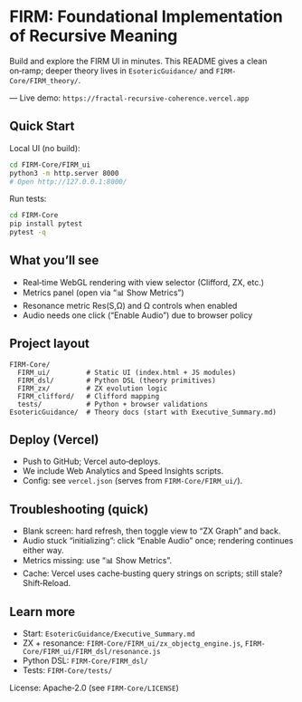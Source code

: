 # FIRM: Foundational Implementation of Recursive Meaning

Build and explore the FIRM UI in minutes. This README gives a clean on‑ramp; deeper theory lives in `EsotericGuidance/` and `FIRM-Core/FIRM_theory/`.

— Live demo: `https://fractal-recursive-coherence.vercel.app`

## Quick Start

Local UI (no build):
```bash
cd FIRM-Core/FIRM_ui
python3 -m http.server 8000
# Open http://127.0.0.1:8000/
```

Run tests:
```bash
cd FIRM-Core
pip install pytest
pytest -q
```

## What you’ll see
- Real‑time WebGL rendering with view selector (Clifford, ZX, etc.)
- Metrics panel (open via “📊 Show Metrics”)
- Resonance metric Res(S,Ω) and Ω controls when enabled
- Audio needs one click (“Enable Audio”) due to browser policy

## Project layout
```
FIRM-Core/
  FIRM_ui/         # Static UI (index.html + JS modules)
  FIRM_dsl/        # Python DSL (theory primitives)
  FIRM_zx/         # ZX evolution logic
  FIRM_clifford/   # Clifford mapping
  tests/           # Python + browser validations
EsotericGuidance/  # Theory docs (start with Executive_Summary.md)
```

## Deploy (Vercel)
- Push to GitHub; Vercel auto‑deploys.
- We include Web Analytics and Speed Insights scripts.
- Config: see `vercel.json` (serves from `FIRM-Core/FIRM_ui/`).

## Troubleshooting (quick)
- Blank screen: hard refresh, then toggle view to “ZX Graph” and back.
- Audio stuck “initializing”: click “Enable Audio” once; rendering continues either way.
- Metrics missing: use “📊 Show Metrics”.
- Cache: Vercel uses cache‑busting query strings on scripts; still stale? Shift‑Reload.

## Learn more
- Start: `EsotericGuidance/Executive_Summary.md`
- ZX + resonance: `FIRM-Core/FIRM_ui/zx_objectg_engine.js`, `FIRM-Core/FIRM_ui/FIRM_dsl/resonance.js`
- Python DSL: `FIRM-Core/FIRM_dsl/`
- Tests: `FIRM-Core/tests/`

License: Apache‑2.0 (see `FIRM-Core/LICENSE`)
